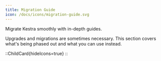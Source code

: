 ```yaml
---
title: Migration Guide
icon: /docs/icons/migration-guide.svg
---
```


Migrate Kestra smoothly with in-depth guides.

Upgrades and migrations are sometimes necessary. This section covers what's being phased out and what you can use instead.

::ChildCard{hideIcons=true}
::